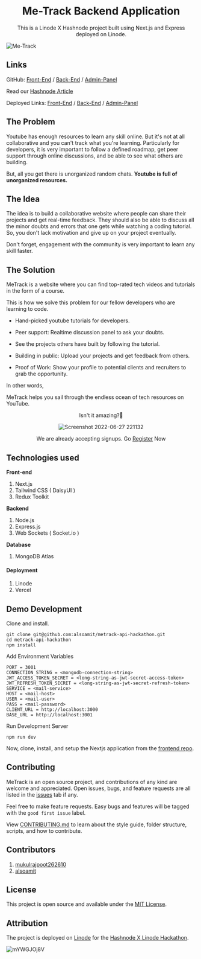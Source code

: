 <h1 align="center">Me-Track Backend Application</h1>
<p align="center"> This is a Linode X Hashnode project built using Next.js and Express deployed on Linode. </p>

![Me-Track](https://user-images.githubusercontent.com/73209159/176242823-405d5f2f-ba4b-45ee-b898-b3ab110fd075.png)

## Links

GitHub: [Front-End](https://github.com/mukulrajpoot262610/metrack-frontend-hackathon) / [Back-End](https://github.com/alsoamit/metrack-api) / [Admin-Panel](https://github.com/mukulrajpoot262610/metrack-admin)

Read our [Hashnode Article](https://blogs.mukulrajpoot.com/metrack-collaborative-youtube-learning#comments-list)

Deployed Links: [Front-End](https://metrack.tech) / [Back-End](https://api.metrack.tech) / [Admin-Panel](https://admin.metrack.tech)

## The Problem

Youtube has enough resources to learn any skill online. But it's not at all collaborative and you can't track what you're learning. Particularly for developers, it is very important to follow a defined roadmap, get peer support through online discussions, and be able to see what others are building.

But, all you get there is unorganized random chats. **Youtube is full of unorganized resources.**

## The Idea
The idea is to build a collaborative website where people can share their projects and get real-time feedback. They should also be able to discuss all the minor doubts and errors that one gets while watching a coding tutorial. So, you don't lack motivation and give up on your project eventually.

Don't forget, engagement with the community is very important to learn any skill faster.

## The Solution
MeTrack is a website where you can find top-rated tech videos and tutorials in the form of a course.

This is how we solve this problem for our fellow developers who are learning to code.

* Hand-picked youtube tutorials for developers.

* Peer support: Realtime discussion panel to ask your doubts.

* See the projects others have built by following the tutorial.

* Building in public: Upload your projects and get feedback from others.

* Proof of Work: Show your profile to potential clients and recruiters to grab the opportunity.

In other words,

MeTrack helps you sail through the endless ocean of tech resources on YouTube.
<div align="center">
  
Isn't it amazing?🤩
  
![Screenshot 2022-06-27 221132](https://media.giphy.com/media/PNuPpI1yRcdDjvpSEs/giphy.gif)

We are already accepting signups. Go [Register](https://metrack.tech) Now

</div>

## Technologies used

**Front-end**
1. Next.js
2. Tailwind CSS ( DaisyUI )
3. Redux Toolkit

**Backend**
1. Node.js
2. Express.js
3. Web Sockets ( Socket.io )

**Database**
1. MongoDB Atlas

#### Deployment
1. Linode
2. Vercel

## Demo Development

Clone and install.

```
git clone git@github.com:alsoamit/metrack-api-hackathon.git
cd metrack-api-hackathon
npm install
```

Add Environment Variables

```
PORT = 3001
CONNECTION_STRING = <mongodb-connection-string>
JWT_ACCESS_TOKEN_SECRET = <long-string-as-jwt-secret-access-token>
JWT_REFRESH_TOKEN_SECRET = <long-string-as-jwt-secret-refresh-token>
SERVICE = <mail-service>
HOST = <mail-host>
USER = <mail-user>
PASS = <mail-password>
CLIENT_URL = http://localhost:3000
BASE_URL = http://localhost:3001
```

Run Development Server

```
npm run dev
```

Now, clone, install, and setup the Nextjs application from the [frontend repo](https://github.com/mukulrajpoot262610/metrack-frontend-hackathon). 


## Contributing

MeTrack is an open source project, and contributions of any kind are welcome and appreciated. Open issues, bugs, and feature requests are all listed in the [issues](https://github.com/alsoamit/metrack-api-hackathon/issues) tab if any. 

Feel free to make feature requests. Easy bugs and features will be tagged with the `good first issue` label. 

View [CONTRIBUTING.md](https://github.com/alsoamit/metrack-api-hackathon/blob/main/CONTRIBUTING.md) to learn about the style guide, folder structure, scripts, and how to contribute. 

## Contributors

1. [mukulrajpoot262610](https://github.com/mukulrajpoot262610)
2. [alsoamit](https://github.com/alsoamit)

## License 

This project is open source and available under the [MIT License](https://github.com/alsoamit/metrack-api-hackathon/blob/main/license). 


## Attribution

The project is deployed on [Linode](https://www.linode.com) for the [Hashnode X Linode Hackathon](https://townhall.hashnode.com/build-with-linode-hackathon-june-2022?source=hashnode_countdown).

![mYWGJOj8V](https://user-images.githubusercontent.com/73209159/176347320-11f68c2d-d169-4191-82e4-56c305b7d3dd.png)
